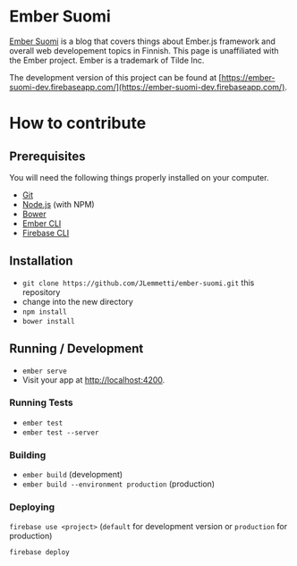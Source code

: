 # Ember Suomi

[Ember Suomi](https://embersuomi.fi) is a blog that covers things about Ember.js framework and overall web developement topics in Finnish. This page is unaffiliated with the Ember project. Ember is a trademark of Tilde Inc.

The development version of this project can be found at [https://ember-suomi-dev.firebaseapp.com/](https://ember-suomi-dev.firebaseapp.com/).

# How to contribute

## Prerequisites

You will need the following things properly installed on your computer.

* [Git](http://git-scm.com/)
* [Node.js](http://nodejs.org/) (with NPM)
* [Bower](http://bower.io/)
* [Ember CLI](http://www.ember-cli.com/)
* [Firebase CLI](https://github.com/firebase/firebase-tools)

## Installation

* `git clone https://github.com/JLemmetti/ember-suomi.git` this repository
* change into the new directory
* `npm install`
* `bower install`

## Running / Development

* `ember serve`
* Visit your app at [http://localhost:4200](http://localhost:4200).

### Running Tests

* `ember test`
* `ember test --server`

### Building

* `ember build` (development)
* `ember build --environment production` (production)

### Deploying

`firebase use <project>` (`default` for development version or `production` for production)

`firebase deploy`
